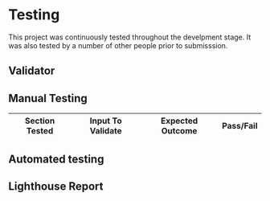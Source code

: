 # Testing

This project was continuously tested throughout the develpment stage. It was also tested by a number of other people prior to submisssion.

## Validator

## Manual Testing

| Section Tested | Input To Validate | Expected Outcome |  Pass/Fail |
| -------------- | ----------------- | ---------------- |  --------- |

## Automated testing

## Lighthouse Report